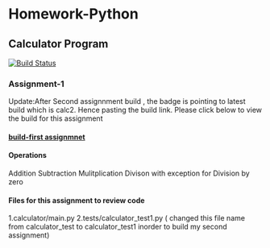 
# Homework-Python
## Calculator Program

[![Build Status](https://app.travis-ci.com/njitvjk/calc2.svg?branch=main)](https://app.travis-ci.com/njitvjk/calc2)

### Assignment-1
Update:After Second assignnment build , the badge is pointing to latest build which is calc2. Hence pasting the build link. Please click below to view the build for this assignment
#### [build-first assignmnet](https://app.travis-ci.com/github/njitvjk/calc2/builds/241320285)

#### Operations
Addition
Subtraction
Mulitplication
Divison with exception for Division by zero

#### Files for this assignment to review code
1.calculator/main.py         2.tests/calculator_test1.py ( changed this file name from calculator_test to calculator_test1 inorder to build my second assignment)







